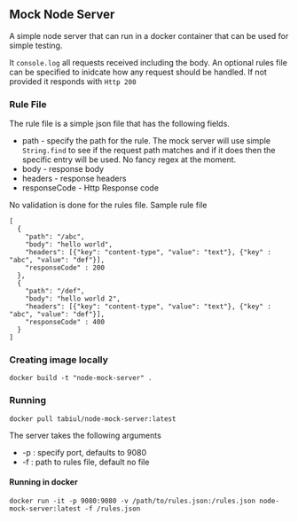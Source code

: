 ## Mock Node Server

A simple node server that can run in a docker container that can be used for simple testing.

It `console.log` all requests received including the body. An optional rules file can be specified to inidcate how any request should be handled. If not provided it responds with `Http 200`

### Rule File

The rule file is a simple json file that has the following fields.

* path - specify the path for the rule. The mock server will use simple `String.find` to see if the request path matches and if it does then the specific entry will be used. No fancy regex at the moment.
* body - response body
* headers - response headers
* responseCode - Http Response code

No validation is done for the rules file. Sample rule file

```
[
  {
    "path": "/abc",
    "body": "hello world",
    "headers": [{"key": "content-type", "value": "text"}, {"key" : "abc", "value": "def"}],
    "responseCode" : 200
  },
  {
    "path": "/def",
    "body": "hello world 2",
    "headers": [{"key": "content-type", "value": "text"}, {"key" : "abc", "value": "def"}],
    "responseCode" : 400
  }
]
```
### Creating image locally

`docker build -t "node-mock-server" .`


### Running

`docker pull tabiul/node-mock-server:latest`

The server takes the following arguments

* -p : specify port, defaults to 9080
* -f : path to rules file, default no file

#### Running in docker

`docker run -it -p 9080:9080 -v /path/to/rules.json:/rules.json node-mock-server:latest -f /rules.json`